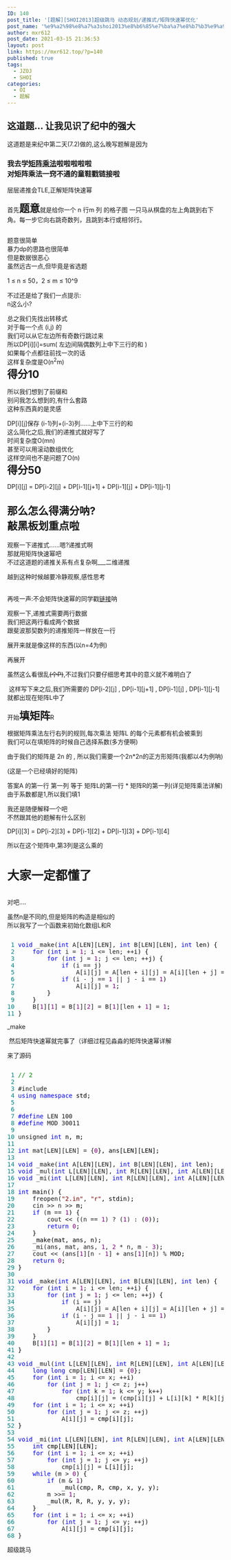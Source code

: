 ```yaml
---
ID: 140
post_title: '[题解][SHOI2013]超级跳马 动态规划/递推式/矩阵快速幂优化'
post_name: '%e9%a2%98%e8%a7%a3shoi2013%e8%b6%85%e7%ba%a7%e8%b7%b3%e9%a9%ac-%e5%8a%a8%e6%80%81%e8%a7%84%e5%88%92-%e9%80%92%e6%8e%a8%e5%bc%8f-%e7%9f%a9%e9%98%b5%e5%bf%ab%e9%80%9f%e5%b9%82%e4%bc%98%e5%8c%96'
author: mxr612
post_date: 2021-03-15 21:36:53
layout: post
link: https://mxr612.top/?p=140
published: true
tags:
  - JZOJ
  - SHOI
categories:
  - OI
  - 题解
---
```

<h2>这道题... 让我见识了纪中的强大</h2>

这道题是来纪中第二天(7.2)做的,这么晚写题解是因为</p>

<h3>我去学<a href="https://www.cnblogs.com/mxxr/p/11166297.html" target="_blank" rel="noopener"><strong>矩阵乘法</strong></a>啦啦啦啦啦<br />对矩阵乘法一窍不通的童鞋戳链接啦</h3>

层层递推会TLE,正解矩阵快速幂

首先<strong><span style="font-size: 18pt;">题意</span></strong>就是给你一个 n 行m 列 的格子图 一只马从棋盘的左上角跳到右下角。每一步它向右跳奇数列，且跳到本行或相邻行。

<img src="https://img2018.cnblogs.com/blog/1733432/201907/1733432-20190713101223572-736054985.png" alt="" />

题意很简单<br />暴力dp的思路也很简单<br />但是数据很恶心<br />虽然远古一点,但毕竟是省选题

1 &le; n &le; 50，2 &le; m &le; 10^9

不过还是给了我们一点提示:<br />n这么小?

总之我们先找出转移式<br />对于每一个点 (i,j) 的<br />我们可以从它左边所有奇数行跳过来<br />所以DP[i][i]=sum( 左边间隔偶数列上中下三行的和 )<br />如果每个点都往前找一次的话<br />这样复杂度是O(n<sup>2</sup>m)<br /><span style="font-size: 18pt;"><strong>得分10</strong></span>

所以我们想到了前缀和<br />别问我怎么想到的,有什么套路<br />这种东西真的是灵感

DP[i][j]保存 (i-1)列+(i-3)列......上中下三行的和<br />这么简化之后,我们的递推式就好写了<br />时间复杂度O(mn)<br />甚至可以用滚动数组优化<br />这样空间也不是问题了O(n)<br /><span style="font-size: 18pt;"><strong>得分50</strong></span>

DP[i][j] = DP[i-2][j] + DP[i-1][j+1] + DP[i-1][j] + DP[i-1][j-1]

<h2><span style="font-size: 18pt;"><strong>那么怎么得满分呐?</strong></span><br /><span style="font-size: 18pt;"><strong>敲黑板划重点啦</strong></span></h2>

观察一下递推式......嗯?递推式啊<br />那就用矩阵快速幂吧<br />不过这道题的递推关系有点复杂啊___二维递推

越到这种时候越要冷静观察,感性思考<br /><br />

再吱一声:不会矩阵快速幂的同学戳<a href="https://www.cnblogs.com/mxxr/p/11166297.html" target="_blank" rel="noopener">链接</a>呐

观察一下,递推式需要两行数据<br />我们把这两行看成两个数据<br />跟斐波那契数列的递推矩阵一样放在一行<br /><img src="https://img2018.cnblogs.com/blog/1733432/201907/1733432-20190713103822960-2008006103.gif" alt="" />

展开来就是像这样的东西(以n=4为例)

<img src="https://img2018.cnblogs.com/blog/1733432/201907/1733432-20190713104521801-596642506.gif" alt="" /><br />再展开<br /><img src="https://img2018.cnblogs.com/blog/1733432/201907/1733432-20190713104703254-390730491.gif" alt="" />

虽然这么看很乱<span style="text-decoration: line-through;">(个P)</span>,不过我们只要仔细思考其中的意义就不难明白了

&nbsp;这样写下来之后,我们所需要的&nbsp;DP[i-2][j] , DP[i-1][j+1] , DP[i-1][j] , DP[i-1][j-1]<br />就都出现在矩阵L中了

开始<strong><span style="font-size: 18pt;">填矩阵</span></strong>R

根据矩阵乘法左行右列的规则,每次乘法 矩阵L 的每个元素都有机会被乘到<br />我们可以在填矩阵的时候自己选择系数(多方便啊)

由于我们的矩阵是 2n 的 , 所以我们需要一个2n*2n的正方形矩阵(我都以4为例呐)

<img src="https://img2018.cnblogs.com/blog/1733432/201907/1733432-20190713105452219-1508573776.gif" alt="" /><br />(这是一个已经填好的矩阵)

答案A 的第一行 第一列 等于 矩阵L的第一行 * 矩阵R的第一列(详见矩阵乘法详解)<br />由于系数都是1,所以我们填1

我还是随便解释一个吧<br />不然跟其他的题解有什么区别

DP[i][3] = DP[i-2][3] + DP[i-1][2] + DP[i-1][3] + DP[i-1][4]

所以在这个矩阵中,第3列是这么乘的<br /><img src="https://img2018.cnblogs.com/blog/1733432/201907/1733432-20190713112636708-2123812951.gif" alt="" />

<h1>大家一定都懂了</h1>

<img src="https://img2018.cnblogs.com/blog/1733432/201907/1733432-20190713103415621-1855424714.jpg" alt="" />

对吧....

虽然n是不同的,但是矩阵的构造是相似的<br />所以我写了一个函数来初始化数组L和R

<div class="cnblogs_code" onclick="cnblogs_code_show('1ca73e2d-47f8-4703-97dd-88c0f2c29471')"><img id="code_img_closed_1ca73e2d-47f8-4703-97dd-88c0f2c29471" class="code_img_closed" src="http://images.cnblogs.com/OutliningIndicators/ContractedBlock.gif" alt="" /><img id="code_img_opened_1ca73e2d-47f8-4703-97dd-88c0f2c29471" class="code_img_opened" style="display: none;" onclick="cnblogs_code_hide('1ca73e2d-47f8-4703-97dd-88c0f2c29471',event)" src="http://images.cnblogs.com/OutliningIndicators/ExpandedBlockStart.gif" alt="" />
<div id="cnblogs_code_open_1ca73e2d-47f8-4703-97dd-88c0f2c29471" class="cnblogs_code_hide">
<pre><span style="color: #008080;"> 1</span> <span style="color: #0000ff;">void</span> _make(<span style="color: #0000ff;">int</span> A[LEN][LEN], <span style="color: #0000ff;">int</span> B[LEN][LEN], <span style="color: #0000ff;">int</span><span style="color: #000000;"> len) {
</span><span style="color: #008080;"> 2</span>     <span style="color: #0000ff;">for</span> (<span style="color: #0000ff;">int</span> i = <span style="color: #800080;">1</span>; i <= len; ++<span style="color: #000000;">i) {
</span><span style="color: #008080;"> 3</span>         <span style="color: #0000ff;">for</span> (<span style="color: #0000ff;">int</span> j = <span style="color: #800080;">1</span>; j <= len; ++<span style="color: #000000;">j) {
</span><span style="color: #008080;"> 4</span>             <span style="color: #0000ff;">if</span> (i ==<span style="color: #000000;"> j)
</span><span style="color: #008080;"> 5</span>                 A[i][j] = A[len + i][j] = A[i][len + j] = <span style="color: #800080;">1</span><span style="color: #000000;">;
</span><span style="color: #008080;"> 6</span>             <span style="color: #0000ff;">if</span> (i - j == <span style="color: #800080;">1</span> || j - i == <span style="color: #800080;">1</span><span style="color: #000000;">)
</span><span style="color: #008080;"> 7</span>                 A[i][j] = <span style="color: #800080;">1</span><span style="color: #000000;">;
</span><span style="color: #008080;"> 8</span> <span style="color: #000000;">        }
</span><span style="color: #008080;"> 9</span> <span style="color: #000000;">    }
</span><span style="color: #008080;">10</span>     B[<span style="color: #800080;">1</span>][<span style="color: #800080;">1</span>] = B[<span style="color: #800080;">1</span>][<span style="color: #800080;">2</span>] = B[<span style="color: #800080;">1</span>][len + <span style="color: #800080;">1</span>] = <span style="color: #800080;">1</span><span style="color: #000000;">;
</span><span style="color: #008080;">11</span> }</pre>
</div>
<span class="cnblogs_code_collapse">_make</span></div>

&nbsp;然后矩阵快速幂就完事了（详细过程见淼淼的矩阵快速幂详解

来了源码

<div class="cnblogs_code" onclick="cnblogs_code_show('31daf9ae-7cc8-412a-821d-edc9c96b6892')"><img id="code_img_closed_31daf9ae-7cc8-412a-821d-edc9c96b6892" class="code_img_closed" src="http://images.cnblogs.com/OutliningIndicators/ContractedBlock.gif" alt="" /><img id="code_img_opened_31daf9ae-7cc8-412a-821d-edc9c96b6892" class="code_img_opened" style="display: none;" onclick="cnblogs_code_hide('31daf9ae-7cc8-412a-821d-edc9c96b6892',event)" src="http://images.cnblogs.com/OutliningIndicators/ExpandedBlockStart.gif" alt="" />
<div id="cnblogs_code_open_31daf9ae-7cc8-412a-821d-edc9c96b6892" class="cnblogs_code_hide">
<pre><span style="color: #008080;"> 1</span> <span style="color: #008000;">//</span><span style="color: #008000;"> 2</span>
<span style="color: #008080;"> 2</span> 
<span style="color: #008080;"> 3</span> #include <iostream>
<span style="color: #008080;"> 4</span> <span style="color: #0000ff;">using</span> <span style="color: #0000ff;">namespace</span><span style="color: #000000;"> std;
</span><span style="color: #008080;"> 5</span> 
<span style="color: #008080;"> 6</span> 
<span style="color: #008080;"> 7</span> <span style="color: #0000ff;">#define</span> LEN 100
<span style="color: #008080;"> 8</span> <span style="color: #0000ff;">#define</span> MOD 30011
<span style="color: #008080;"> 9</span> 
<span style="color: #008080;">10</span> unsigned <span style="color: #0000ff;">int</span><span style="color: #000000;"> n, m;
</span><span style="color: #008080;">11</span> 
<span style="color: #008080;">12</span> <span style="color: #0000ff;">int</span> mat[LEN][LEN] = {<span style="color: #800080;">0</span><span style="color: #000000;">}, ans[LEN][LEN];
</span><span style="color: #008080;">13</span> 
<span style="color: #008080;">14</span> <span style="color: #0000ff;">void</span> _make(<span style="color: #0000ff;">int</span> A[LEN][LEN], <span style="color: #0000ff;">int</span> B[LEN][LEN], <span style="color: #0000ff;">int</span><span style="color: #000000;"> len);
</span><span style="color: #008080;">15</span> <span style="color: #0000ff;">void</span> _mul(<span style="color: #0000ff;">int</span> L[LEN][LEN], <span style="color: #0000ff;">int</span> R[LEN][LEN], <span style="color: #0000ff;">int</span> A[LEN][LEN], <span style="color: #0000ff;">int</span> x, <span style="color: #0000ff;">int</span> y, <span style="color: #0000ff;">int</span><span style="color: #000000;"> z);
</span><span style="color: #008080;">16</span> <span style="color: #0000ff;">void</span> _mi(<span style="color: #0000ff;">int</span> L[LEN][LEN], <span style="color: #0000ff;">int</span> R[LEN][LEN], <span style="color: #0000ff;">int</span> A[LEN][LEN], <span style="color: #0000ff;">int</span> x, <span style="color: #0000ff;">int</span> y, <span style="color: #0000ff;">int</span><span style="color: #000000;"> m);
</span><span style="color: #008080;">17</span> 
<span style="color: #008080;">18</span> <span style="color: #0000ff;">int</span><span style="color: #000000;"> main() {
</span><span style="color: #008080;">19</span>     freopen(<span style="color: #800000;">"</span><span style="color: #800000;">2.in</span><span style="color: #800000;">"</span>, <span style="color: #800000;">"</span><span style="color: #800000;">r</span><span style="color: #800000;">"</span><span style="color: #000000;">, stdin);
</span><span style="color: #008080;">20</span>     cin >> n >><span style="color: #000000;"> m;
</span><span style="color: #008080;">21</span>     <span style="color: #0000ff;">if</span> (m == <span style="color: #800080;">1</span><span style="color: #000000;">) {
</span><span style="color: #008080;">22</span>         cout << ((n == <span style="color: #800080;">1</span>) ? (<span style="color: #800080;">1</span>) : (<span style="color: #800080;">0</span><span style="color: #000000;">));
</span><span style="color: #008080;">23</span>         <span style="color: #0000ff;">return</span> <span style="color: #800080;">0</span><span style="color: #000000;">;
</span><span style="color: #008080;">24</span> <span style="color: #000000;">    }
</span><span style="color: #008080;">25</span> <span style="color: #000000;">    _make(mat, ans, n);
</span><span style="color: #008080;">26</span>     _mi(ans, mat, ans, <span style="color: #800080;">1</span>, <span style="color: #800080;">2</span> * n, m - <span style="color: #800080;">3</span><span style="color: #000000;">);
</span><span style="color: #008080;">27</span>     cout << (ans[<span style="color: #800080;">1</span>][n - <span style="color: #800080;">1</span>] + ans[<span style="color: #800080;">1</span>][n]) %<span style="color: #000000;"> MOD;
</span><span style="color: #008080;">28</span>     <span style="color: #0000ff;">return</span> <span style="color: #800080;">0</span><span style="color: #000000;">;
</span><span style="color: #008080;">29</span> <span style="color: #000000;">}
</span><span style="color: #008080;">30</span> 
<span style="color: #008080;">31</span> <span style="color: #0000ff;">void</span> _make(<span style="color: #0000ff;">int</span> A[LEN][LEN], <span style="color: #0000ff;">int</span> B[LEN][LEN], <span style="color: #0000ff;">int</span><span style="color: #000000;"> len) {
</span><span style="color: #008080;">32</span>     <span style="color: #0000ff;">for</span> (<span style="color: #0000ff;">int</span> i = <span style="color: #800080;">1</span>; i <= len; ++<span style="color: #000000;">i) {
</span><span style="color: #008080;">33</span>         <span style="color: #0000ff;">for</span> (<span style="color: #0000ff;">int</span> j = <span style="color: #800080;">1</span>; j <= len; ++<span style="color: #000000;">j) {
</span><span style="color: #008080;">34</span>             <span style="color: #0000ff;">if</span> (i ==<span style="color: #000000;"> j)
</span><span style="color: #008080;">35</span>                 A[i][j] = A[len + i][j] = A[i][len + j] = <span style="color: #800080;">1</span><span style="color: #000000;">;
</span><span style="color: #008080;">36</span>             <span style="color: #0000ff;">if</span> (i - j == <span style="color: #800080;">1</span> || j - i == <span style="color: #800080;">1</span><span style="color: #000000;">)
</span><span style="color: #008080;">37</span>                 A[i][j] = <span style="color: #800080;">1</span><span style="color: #000000;">;
</span><span style="color: #008080;">38</span> <span style="color: #000000;">        }
</span><span style="color: #008080;">39</span> <span style="color: #000000;">    }
</span><span style="color: #008080;">40</span>     B[<span style="color: #800080;">1</span>][<span style="color: #800080;">1</span>] = B[<span style="color: #800080;">1</span>][<span style="color: #800080;">2</span>] = B[<span style="color: #800080;">1</span>][len + <span style="color: #800080;">1</span>] = <span style="color: #800080;">1</span><span style="color: #000000;">;
</span><span style="color: #008080;">41</span> <span style="color: #000000;">}
</span><span style="color: #008080;">42</span> 
<span style="color: #008080;">43</span> <span style="color: #0000ff;">void</span> _mul(<span style="color: #0000ff;">int</span> L[LEN][LEN], <span style="color: #0000ff;">int</span> R[LEN][LEN], <span style="color: #0000ff;">int</span> A[LEN][LEN], <span style="color: #0000ff;">int</span> x, <span style="color: #0000ff;">int</span> y, <span style="color: #0000ff;">int</span><span style="color: #000000;"> z) {
</span><span style="color: #008080;">44</span>     <span style="color: #0000ff;">long</span> <span style="color: #0000ff;">long</span> cmp[LEN][LEN] = {<span style="color: #800080;">0</span><span style="color: #000000;">};
</span><span style="color: #008080;">45</span>     <span style="color: #0000ff;">for</span> (<span style="color: #0000ff;">int</span> i = <span style="color: #800080;">1</span>; i <= x; ++<span style="color: #000000;">i)
</span><span style="color: #008080;">46</span>         <span style="color: #0000ff;">for</span> (<span style="color: #0000ff;">int</span> j = <span style="color: #800080;">1</span>; j <= z; j++<span style="color: #000000;">)
</span><span style="color: #008080;">47</span>             <span style="color: #0000ff;">for</span> (<span style="color: #0000ff;">int</span> k = <span style="color: #800080;">1</span>; k <= y; k++<span style="color: #000000;">)
</span><span style="color: #008080;">48</span>                 cmp[i][j] = (cmp[i][j] + L[i][k] * R[k][j]) %<span style="color: #000000;"> MOD;
</span><span style="color: #008080;">49</span>     <span style="color: #0000ff;">for</span> (<span style="color: #0000ff;">int</span> i = <span style="color: #800080;">1</span>; i <= x; ++<span style="color: #000000;">i)
</span><span style="color: #008080;">50</span>         <span style="color: #0000ff;">for</span> (<span style="color: #0000ff;">int</span> j = <span style="color: #800080;">1</span>; j <= z; ++<span style="color: #000000;">j)
</span><span style="color: #008080;">51</span>             A[i][j] =<span style="color: #000000;"> cmp[i][j];
</span><span style="color: #008080;">52</span> <span style="color: #000000;">}
</span><span style="color: #008080;">53</span> 
<span style="color: #008080;">54</span> <span style="color: #0000ff;">void</span> _mi(<span style="color: #0000ff;">int</span> L[LEN][LEN], <span style="color: #0000ff;">int</span> R[LEN][LEN], <span style="color: #0000ff;">int</span> A[LEN][LEN], <span style="color: #0000ff;">int</span> x, <span style="color: #0000ff;">int</span> y, <span style="color: #0000ff;">int</span><span style="color: #000000;"> m) {
</span><span style="color: #008080;">55</span>     <span style="color: #0000ff;">int</span><span style="color: #000000;"> cmp[LEN][LEN];
</span><span style="color: #008080;">56</span>     <span style="color: #0000ff;">for</span> (<span style="color: #0000ff;">int</span> i = <span style="color: #800080;">1</span>; i <= x; ++<span style="color: #000000;">i)
</span><span style="color: #008080;">57</span>         <span style="color: #0000ff;">for</span> (<span style="color: #0000ff;">int</span> j = <span style="color: #800080;">1</span>; j <= y; ++<span style="color: #000000;">j)
</span><span style="color: #008080;">58</span>             cmp[i][j] =<span style="color: #000000;"> L[i][j];
</span><span style="color: #008080;">59</span>     <span style="color: #0000ff;">while</span> (m > <span style="color: #800080;">0</span><span style="color: #000000;">) {
</span><span style="color: #008080;">60</span>         <span style="color: #0000ff;">if</span> (m & <span style="color: #800080;">1</span><span style="color: #000000;">)
</span><span style="color: #008080;">61</span> <span style="color: #000000;">            _mul(cmp, R, cmp, x, y, y);
</span><span style="color: #008080;">62</span>         m >>= <span style="color: #800080;">1</span><span style="color: #000000;">;
</span><span style="color: #008080;">63</span> <span style="color: #000000;">        _mul(R, R, R, y, y, y);
</span><span style="color: #008080;">64</span> <span style="color: #000000;">    }
</span><span style="color: #008080;">65</span>     <span style="color: #0000ff;">for</span> (<span style="color: #0000ff;">int</span> i = <span style="color: #800080;">1</span>; i <= x; ++<span style="color: #000000;">i)
</span><span style="color: #008080;">66</span>         <span style="color: #0000ff;">for</span> (<span style="color: #0000ff;">int</span> j = <span style="color: #800080;">1</span>; j <= y; ++<span style="color: #000000;">j)
</span><span style="color: #008080;">67</span>             A[i][j] =<span style="color: #000000;"> cmp[i][j];
</span><span style="color: #008080;">68</span> }</pre>
</div>
<span class="cnblogs_code_collapse">超级跳马</span></div>

&nbsp;
